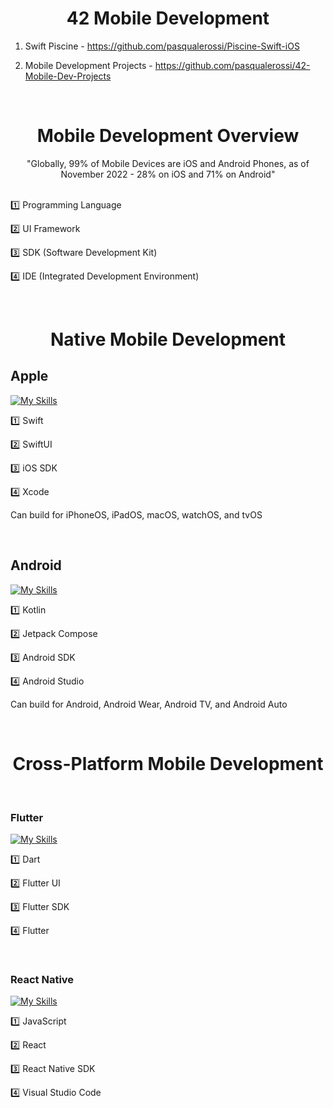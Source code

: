 <div align="center">
<h1><strong>42 Mobile Development</strong></h1>
</div>

1. Swift Piscine - https://github.com/pasqualerossi/Piscine-Swift-iOS

2. Mobile Development Projects - https://github.com/pasqualerossi/42-Mobile-Dev-Projects

<br>


<div align="center">
<h1><strong>Mobile Development Overview</strong></h1>
</div>

<div align="center">
"Globally, 99% of Mobile Devices are iOS and Android Phones, as of November 2022 - 28% on iOS and 71% on Android"
</div>
<br>

1️⃣  Programming Language

2️⃣  UI Framework

3️⃣  SDK (Software Development Kit)

4️⃣  IDE (Integrated Development Environment)

<br>

<div align="center">
<h1><strong>Native Mobile Development</strong></h1>
</div>

## Apple

[![My Skills](https://skillicons.dev/icons?i=swift)](https://skillicons.dev) 

1️⃣ Swift

2️⃣ SwiftUI

3️⃣ iOS SDK

4️⃣ Xcode

Can build for iPhoneOS, iPadOS, macOS, watchOS, and tvOS

<br>

## Android

[![My Skills](https://skillicons.dev/icons?i=androidstudio)](https://skillicons.dev) 

1️⃣ Kotlin

2️⃣ Jetpack Compose

3️⃣ Android SDK

4️⃣ Android Studio

Can build for Android, Android Wear, Android TV, and Android Auto

<br>

<div align="center">
<h1><strong>Cross-Platform Mobile Development</strong></h1>
</div>

<br>

### Flutter

[![My Skills](https://skillicons.dev/icons?i=dart,flutter)](https://skillicons.dev) 


1️⃣ Dart

2️⃣ Flutter UI

3️⃣ Flutter SDK

4️⃣ Flutter

<br>

### React Native

[![My Skills](https://skillicons.dev/icons?i=react)](https://skillicons.dev) 

1️⃣ JavaScript

2️⃣ React

3️⃣ React Native SDK

4️⃣ Visual Studio Code
